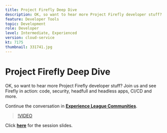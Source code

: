```yaml
---
title: Project Firefly Deep Dive
description: OK, so want to hear more Project Firefly developer stuff? Join us and see Firefly in action - code, security, headfull and headless apps, CI/CD and more. This session was delivered as part of Adobe Developers Live Content event.
feature: Developer Tools
topic: Development
role: Developer
level: Intermediate, Experienced
version: cloud-service
kt: 7175
thumbnail: 331741.jpg
---
```


# Project Firefly Deep Dive 

OK, so want to hear more Project Firefly developer stuff? Join us and see Firefly in action: code, security, headfull and headless apps, CI/CD and more.

Continue the conversation in **[Experience League Communities](http://adobe.ly/36Yd3v6)**.

>[!VIDEO](https://video.tv.adobe.com/v/331741/?quality=12&learn=on&hidetitle=true)

Click **[here](/help/events/assets/project-firefly.pdf)** for the session slides.
